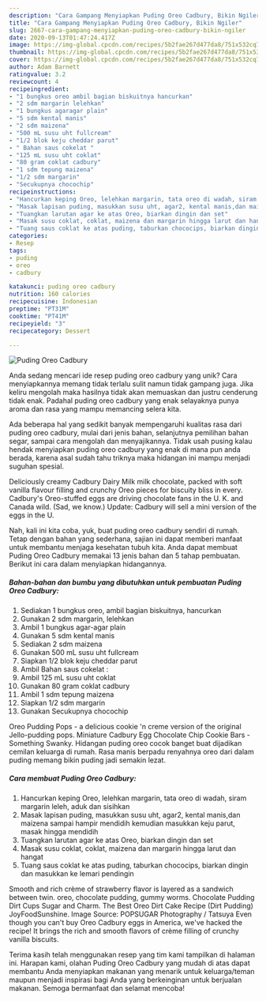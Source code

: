 ```yaml
---
description: "Cara Gampang Menyiapkan Puding Oreo Cadbury, Bikin Ngiler"
title: "Cara Gampang Menyiapkan Puding Oreo Cadbury, Bikin Ngiler"
slug: 2667-cara-gampang-menyiapkan-puding-oreo-cadbury-bikin-ngiler
date: 2020-09-13T01:47:24.417Z
image: https://img-global.cpcdn.com/recipes/5b2fae267d477da8/751x532cq70/puding-oreo-cadbury-foto-resep-utama.jpg
thumbnail: https://img-global.cpcdn.com/recipes/5b2fae267d477da8/751x532cq70/puding-oreo-cadbury-foto-resep-utama.jpg
cover: https://img-global.cpcdn.com/recipes/5b2fae267d477da8/751x532cq70/puding-oreo-cadbury-foto-resep-utama.jpg
author: Adam Barnett
ratingvalue: 3.2
reviewcount: 4
recipeingredient:
- "1 bungkus oreo ambil bagian biskuitnya hancurkan"
- "2 sdm margarin lelehkan"
- "1 bungkus agaragar plain"
- "5 sdm kental manis"
- "2 sdm maizena"
- "500 mL susu uht fullcream"
- "1/2 blok keju cheddar parut"
- " Bahan saus cokelat "
- "125 mL susu uht coklat"
- "80 gram coklat cadbury"
- "1 sdm tepung maizena"
- "1/2 sdm margarin"
- "Secukupnya chocochip"
recipeinstructions:
- "Hancurkan keping Oreo, lelehkan margarin, tata oreo di wadah, siram margarin leleh, aduk dan sisihkan"
- "Masak lapisan puding, masukkan susu uht, agar2, kental manis,dan maizena sampai hampir mendidih kemudian masukkan keju parut, masak hingga mendidih"
- "Tuangkan larutan agar ke atas Oreo, biarkan dingin dan set"
- "Masak susu coklat, coklat, maizena dan margarin hingga larut dan hangat"
- "Tuang saus coklat ke atas puding, taburkan chococips, biarkan dingin dan masukkan ke lemari pendingin"
categories:
- Resep
tags:
- puding
- oreo
- cadbury

katakunci: puding oreo cadbury 
nutrition: 160 calories
recipecuisine: Indonesian
preptime: "PT31M"
cooktime: "PT41M"
recipeyield: "3"
recipecategory: Dessert

---
```



![Puding Oreo Cadbury](https://img-global.cpcdn.com/recipes/5b2fae267d477da8/751x532cq70/puding-oreo-cadbury-foto-resep-utama.jpg)

Anda sedang mencari ide resep puding oreo cadbury yang unik? Cara menyiapkannya memang tidak terlalu sulit namun tidak gampang juga. Jika keliru mengolah maka hasilnya tidak akan memuaskan dan justru cenderung tidak enak. Padahal puding oreo cadbury yang enak selayaknya punya aroma dan rasa yang mampu memancing selera kita.

Ada beberapa hal yang sedikit banyak mempengaruhi kualitas rasa dari puding oreo cadbury, mulai dari jenis bahan, selanjutnya pemilihan bahan segar, sampai cara mengolah dan menyajikannya. Tidak usah pusing kalau hendak menyiapkan puding oreo cadbury yang enak di mana pun anda berada, karena asal sudah tahu triknya maka hidangan ini mampu menjadi suguhan spesial.

Deliciously creamy Cadbury Dairy Milk milk chocolate, packed with soft vanilla flavour filling and crunchy Oreo pieces for biscuity bliss in every. Cadbury&#39;s Oreo-stuffed eggs are driving chocolate fans in the U. K. and Canada wild. (Sad, we know.) Update: Cadbury will sell a mini version of the eggs in the U.


Nah, kali ini kita coba, yuk, buat puding oreo cadbury sendiri di rumah. Tetap dengan bahan yang sederhana, sajian ini dapat memberi manfaat untuk membantu menjaga kesehatan tubuh kita. Anda dapat membuat Puding Oreo Cadbury memakai 13 jenis bahan dan 5 tahap pembuatan. Berikut ini cara dalam menyiapkan hidangannya.

<!--inarticleads1-->

##### Bahan-bahan dan bumbu yang dibutuhkan untuk pembuatan Puding Oreo Cadbury:

1. Sediakan 1 bungkus oreo, ambil bagian biskuitnya, hancurkan
1. Gunakan 2 sdm margarin, lelehkan
1. Ambil 1 bungkus agar-agar plain
1. Gunakan 5 sdm kental manis
1. Sediakan 2 sdm maizena
1. Gunakan 500 mL susu uht fullcream
1. Siapkan 1/2 blok keju cheddar parut
1. Ambil  Bahan saus cokelat :
1. Ambil 125 mL susu uht coklat
1. Gunakan 80 gram coklat cadbury
1. Ambil 1 sdm tepung maizena
1. Siapkan 1/2 sdm margarin
1. Gunakan Secukupnya chocochip


Oreo Pudding Pops - a delicious cookie &#39;n creme version of the original Jello-pudding pops. Miniature Cadbury Egg Chocolate Chip Cookie Bars - Something Swanky. Hidangan puding oreo cocok banget buat dijadikan cemilan keluarga di rumah. Rasa manis berpadu renyahnya oreo dari dalam puding memang bikin puding jadi semakin lezat. 

<!--inarticleads2-->

##### Cara membuat Puding Oreo Cadbury:

1. Hancurkan keping Oreo, lelehkan margarin, tata oreo di wadah, siram margarin leleh, aduk dan sisihkan
1. Masak lapisan puding, masukkan susu uht, agar2, kental manis,dan maizena sampai hampir mendidih kemudian masukkan keju parut, masak hingga mendidih
1. Tuangkan larutan agar ke atas Oreo, biarkan dingin dan set
1. Masak susu coklat, coklat, maizena dan margarin hingga larut dan hangat
1. Tuang saus coklat ke atas puding, taburkan chococips, biarkan dingin dan masukkan ke lemari pendingin


Smooth and rich crème of strawberry flavor is layered as a sandwich between twin. oreo, chocolate pudding, gummy worms. Chocolate Pudding Dirt Cups Sugar and Charm. The Best Oreo Dirt Cake Recipe (Dirt Pudding) JoyFoodSunshine. Image Source: POPSUGAR Photography / Tatsuya Even though you can&#39;t buy Oreo Cadbury eggs in America, we&#39;ve hacked the recipe! It brings the rich and smooth flavors of crème filling of crunchy vanilla biscuits. 

Terima kasih telah menggunakan resep yang tim kami tampilkan di halaman ini. Harapan kami, olahan Puding Oreo Cadbury yang mudah di atas dapat membantu Anda menyiapkan makanan yang menarik untuk keluarga/teman maupun menjadi inspirasi bagi Anda yang berkeinginan untuk berjualan makanan. Semoga bermanfaat dan selamat mencoba!
